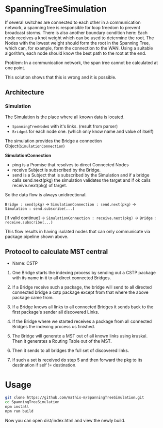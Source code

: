 # SpanningTreeSimulation
If several switches are connected to each other in a communication network, 
a spanning tree is responsible for loop freedom to prevent broadcast storms.
There is also another boundary condition here:
Each node receives a knot weight which can be used to determine the root.
The Nodes with the lowest weight should form the root in the Spanning Tree, which can,
for example, form the connection to the WAN.
Using a suitable algorithm, each node should know the best path to the root at the end.

Problem: In a communication network, the span tree cannot be calculated at one point.

This solution shows that this is wrong and it is possible.

## Architecture

### Simulation
The Simulation is the place where all known data is located.
- `SpanningTreeNode`s with it's links. (result from parser)
- `Bridge`s for each node one. (which only know name and value of itself)

The simulation provides the Bridge a connection Object(`SimulationConnection`)

**SimulationConnection**
- ping is a Promise that resolves to direct Connected Nodes
- receive Subject is subscribed by the Bridge.
- send is a Subject that is subscribed by the Simulation and if a bridge calls send.next(pkg) the simulation validates the target and if ok calls receive.next(pkg) of target.

So the data flow is always unidirectional.

`Bridge : send(pkg)`    &rarr;  `SimulationConnection : send.next(pkg)`  &rarr;  `Simulation : send.subscribe(...)` 

[if valid continue]  &rarr; `SimulationConnection : receive.next(pkg)`  &rarr;  `Bridge : receive.subscribe(...)` 

This flow results in having isolated nodes that can only communicate via package pipeline shown above.

## Protocol to calculate MST central
- Name: CSTP

1. One Bridge starts the indexing process by sending out a CSTP package with its name in it to all direct connected Bridges.

2. If a Bridge receive such a package, the bridge will send to all directed connected bridge a cstp package except from that where the above package came from.
3. If a Bridge knows all links to all connected Bridges it sends back to the first package's sender all discovered Links.
4. If the Bridge where we started receives a package from all connected Bridges the indexing process us finished.
5. The Bridge will generate a MST out of all known links using kruskal. Then it generates a Routing Table out of the MST.
6. Then it sends to all bridges the full set of discovered links.
7. If such a set is received do step 5 and then forward the pkg to its destination if self != destination.

# Usage
```bash
git clone https://github.com/mathis-m/SpanningTreeSimulation.git
cd SpanningTreeSimulation
npm install
npm run build
```
Now you can open dist/index.html and view the newly build.
